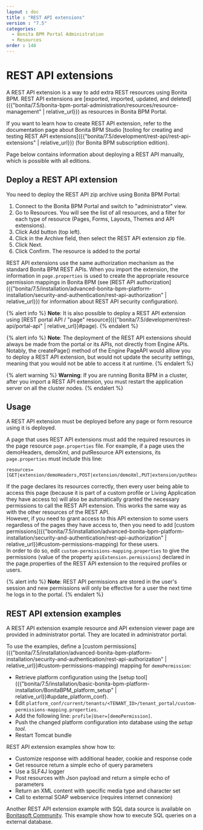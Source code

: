 ```yaml
---
layout : doc
title : "REST API extensions"
version : "7.5"
categories:
  - Bonita BPM Portal Administration
  - Resources
order : 148
---
```

# REST API extensions

A REST API extension is a way to add extra REST resources using Bonita BPM. REST API extensions are [exported, imported, updated, and deleted]({{"bonita/7.5/bonita-bpm-portal-administration/resources/resource-management" | relative_url}}) as resources in Bonita BPM Portal.

If you want to learn how to create REST API extension, refer to the documentation page about Bonita BPM Studio [tooling for creating and testing REST API extensions]({{"bonita/7.5/development/rest-api/rest-api-extensions" | relative_url}}) (for Bonita BPM subscription edition).

Page below contains information about deploying a REST API manually, which is possible with all editions.

## Deploy a REST API extension

You need to deploy the REST API zip archive using Bonita BPM Portal:

1. Connect to the Bonita BPM Portal and switch to "administrator" view.
1. Go to Resources. You will see the list of all resources, and a filter for each type of resource (Pages, Forms, Layouts, Themes and API extensions).
1. Click Add button (top left).
1. Click in the Archive field, then select the REST API extension zip file.
1. Click Next.
1. Click Confirm. The resource is added to the portal

REST API extensions use the same authorization mechanism as the standard Bonita BPM REST APIs. When you import the extension, the information in `page.properties` is used to create the appropriate resource permission mappings in Bonita BPM (see [REST API authorization]({{"bonita/7.5/installation/advanced-bonita-bpm-platform-installation/security-and-authentication/rest-api-authorization" | relative_url}}) for information about REST API security configuration).

{% alert info %}
**Note**: It is also possible to deploy a REST API extension using [REST portal API / "page" resource]({{"bonita/7.5/development/rest-api/portal-api" | relative_url}}#page).
{% endalert %}

{% alert info %}
**Note**: The deployment of the REST API extensions should always be made from the portal or its APIs, not directly from Engine APIs. Notably, the createPage() method of the Engine PageAPI would alllow you to deploy a REST API extension, but would not update the security settings, meaning that you would not be able to access it at runtime. 
{% endalert %}

{% alert warning %}
**Warning**: If you are running Bonita BPM in a cluster, after you import a REST API extension, you must restart the application server on all the cluster nodes.
{% endalert %}

<a id="usage"/>

## Usage

A REST API extension must be deployed before any page or form resource using it is deployed.

A page that uses REST API extensions must add the required resources in the page resource `page.properties` file.
For example, if a page uses the demoHeaders, demoXml, and putResource API extensions, its `page.properties` must include this line:
```
resources=[GET|extension/demoHeaders,POST|extension/demoXml,PUT|extension/putResource]
```
If the page declares its resources correctly, then every user being able to access this page (because it is part of a custom profile or Living Application they have access to)
will also be automatically granted the necessary permissions to call the REST API extension. This works the same way as with the other resources of the REST API.  
However, if you need to grant access to this API extension to some users regardless of the pages they have access to, then you need to add [custom permissions]({{"bonita/7.5/installation/advanced-bonita-bpm-platform-installation/security-and-authentication/rest-api-authorization" | relative_url}}#custom-permissions-mapping) for these users.  
In order to do so, edit `custom-permissions-mapping.properties` to give the permissions (value of the property `apiExtension.permissions`) declared in the page.properties of the REST API extension to the required profiles or users.

{% alert info %}
**Note**: REST API permissions are stored in the user's session and new permissions will only be effective for a user the next time he logs in to the portal.
{% endalert %}

## REST API extension examples

A REST API extension example resource and API extension viewer page are provided in administrator portal. They are located in administrator portal.

To use the examples, define a [custom permissions]({{"bonita/7.5/installation/advanced-bonita-bpm-platform-installation/security-and-authentication/rest-api-authorization" | relative_url}}#custom-permissions-mapping) mapping for `demoPermission`:

* Retrieve platform configuration using the [setup tool]({{"bonita/7.5/installation/basic-bonita-bpm-platform-installation/BonitaBPM_platform_setup" | relative_url}}#update_platform_conf).
* Edit `platform_conf/current/tenants/<TENANT_ID>/tenant_portal/custom-permissions-mapping.properties`.
* Add the following line: `profile|User=[demoPermission]`.
* Push the changed platform configuration into database using the _setup tool_.
* Restart Tomcat bundle


REST API extension examples show how to:

* Customize response with additional header, cookie and response code
* Get resource return a simple echo of query parameters
* Use a SLF4J logger
* Post resources with Json payload and return a simple echo of parameters
* Return an XML content with specific media type and character set
* Call to external SOAP webservice (requires internet connexion)

Another REST API extension example with SQL data source is available on [Bonitasoft Community](http://community.bonitasoft.com/project/data-source-rest-api-extension). This example show how to execute SQL queries on a external database.
